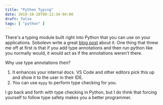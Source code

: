 ```yaml
---
title: "Python Typing"
date: 2019-10-28T00:12:34-04:00
draft: false
tags: [ "python" ]
---
```


There's a typing module built right into Python that you can use on your applications. Sobolevn write a great [blog post](https://sobolevn.me/2019/01/simple-dependent-types-in-python) about it. One thing that threw me off at first is that if you add type annotations and then run python like you normally would, it would act as if the annotations weren't there.

Why use type annotations then?

1. It enhances your internal docs. VS Code and other editors pick this up and show it to the user in their IDE.
2. You can use `mypy` to perform type checking for you.

I go back and forth with type checking in Python, but I do think that forcing yourself to follow type safety makes you a better programmer.
